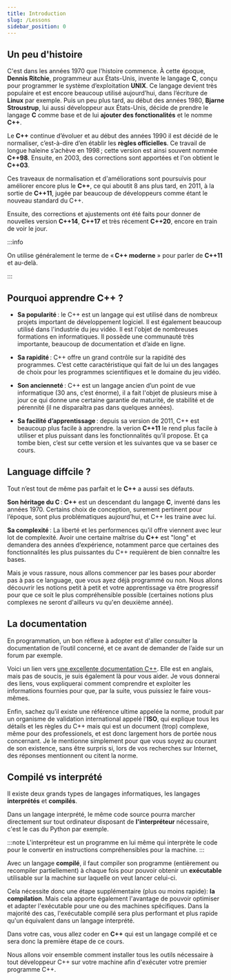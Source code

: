 ```yaml
---
title: Introduction
slug: /Lessons
sidebar_position: 0
---
```


## Un peu d'histoire

C'est dans les années 1970 que l'histoire commence. À cette époque, **Dennis Ritchie**, programmeur aux États-Unis, invente le langage **C**, conçu pour programmer le système d’exploitation **UNIX**. Ce langage devient très populaire et est encore beaucoup utilisé aujourd’hui, dans l’écriture de **Linux** par exemple. Puis un peu plus tard, au début des années 1980, **Bjarne Stroustrup**, lui aussi développeur aux États-Unis, décide de prendre le langage **C** comme base et de lui **ajouter des fonctionalités** et le nomme **C++**.

Le **C++** continue d’évoluer et au début des années 1990 il est décidé de le normaliser, c’est-à-dire d’en établir les **règles officielles**. Ce travail de longue haleine s’achève en 1998 ; cette version est ainsi souvent nommée **C++98**. Ensuite, en 2003, des corrections sont apportées et l'on obtient le **C++03**.

Ces traveaux de normalisation et d'améliorations sont poursuivis pour améliorer encore plus le **C++**, ce qui aboutit 8 ans plus tard, en 2011, à la sortie de **C++11**, jugée par beaucoup de développeurs comme étant le nouveau standard du C++.

Ensuite, des corrections et ajustements ont été faits pour donner de nouvelles version **C++14**, **C++17** et très récement **C++20**, encore en train de voir le jour.

:::info

On utilise généralement le terme de « **C++ moderne** » pour parler de **C++11** et au-delà.

:::

## Pourquoi apprendre C++ ?

- **Sa popularité** : le C++ est un langage qui est utilisé dans de nombreux projets important de développement logiciel. Il est également beaucoup utilisé dans l'industrie du jeu vidéo. Il est l'objet de nombreuses formations en informatiques. Il possède une communauté très importante, beaucoup de documentation et d’aide en ligne.
  
- **Sa rapidité** : C++ offre un grand contrôle sur la rapidité des programmes. C’est cette caractéristique qui fait de lui un des langages de choix pour les programmes scientifiques et le domaine du jeu vidéo.

- **Son ancienneté** : C++ est un langage ancien d’un point de vue informatique (30 ans, c’est énorme), il a fait l'objet de plusieurs mise à jour ce qui donne une certaine garantie de maturité, de stabilité et de pérennité (il ne disparaîtra pas dans quelques années).

- **Sa facilité d’apprentissage** : depuis sa version de 2011, C++ est beaucoup plus facile à apprendre. la verion **C++11** le rend plus facile à utiliser et plus puissant dans les fonctionnalités qu’il propose. Et ça tombe bien, c’est sur cette version et les suivantes que va se baser ce cours.

## Language diffcile ?

Tout n’est tout de même pas parfait et le **C++** a aussi ses défauts.

**Son héritage du C** : **C++** est un descendant du langage **C**, inventé dans les années 1970. Certains choix de conception, surement pertinent pour l’époque, sont plus problématiques aujourd’hui, et C++ les traine avec lui.

**Sa complexité** : La liberté et les performences qu'il offre viennent avec leur lot de complexité. Avoir une certaine maîtrise du **C++** est "long" et demandera des années d’expérience, notamment parce que certaines des fonctionnalités les plus puissantes du C++ requièrent de bien connaître les bases.

Mais je vous rassure, nous allons commencer par les bases pour aborder pas à pas ce language, que vous ayez déjà programmé ou non. Nous allons découvrir les notions petit à petit et votre apprentissage va être progressif pour que ce soit le plus compréhensible possible (certaines notions plus complexes ne seront d'ailleurs vu qu'en deuxième année).

## La documentation

En programmation, un bon réflexe à adopter est d'aller consulter la documentation de l’outil concerné, et ce avant de demander de l’aide sur un forum par exemple.

Voici un lien vers [une excellente documentation C++](http://en.cppreference.com/w/cpp). Elle est en anglais, mais pas de soucis, je suis également là pour vous aider. Je vous donnerai des liens, vous expliquerai comment comprendre et exploiter les informations fournies pour que, par la suite, vous puissiez le faire vous-mêmes.

Enfin, sachez qu’il existe une référence ultime appelée la norme, produit par un organisme de validation international appelé l'**ISO**, qui explique tous les détails et les règles du C++ mais qui est un document (trop) complexe, même pour des professionels, et est donc largement hors de portée nous concernant.
Je le mentionne simplement pour que vous soyez au courant de son existence, sans être surpris si, lors de vos recherches sur Internet, des réponses mentionnent ou citent la norme.

## Compilé vs interprété

Il existe deux grands types de langages informatiques, les langages **interprétés** et **compilés**.

Dans un langage interprété, le même code source pourra marcher directement sur tout ordinateur disposant de **l'interpréteur** nécessaire, c'est le cas du Python par exemple.

:::note
L'interpréteur est un programme en lui même qui interprète le code pour le convertir en instructions compréhensibles pour la machine.
:::

Avec un langage **compilé**, il faut compiler son programme (entièrement ou recompiler partiellement) à chaque fois pour pouvoir obtenir un **exécutable** utilisable sur la machine sur laquelle on veut lancer celui-ci.

Cela nécessite donc une étape supplémentaire (plus ou moins rapide): **la compilation**. Mais cela apporte également l'avantage de pouvoir optimiser et adapter l'exécutable pour une ou des machines spécifiques.
Dans la majorité des cas, l'exécutable compilé sera plus performant et plus rapide qu'un équivalent dans un langage interprété.

Dans votre cas, vous allez coder en **C++** qui est un langage compilé et ce sera donc la première étape de ce cours.

Nous allons voir ensemble comment installer tous les outils nécessaire à tout développeur C++ sur votre machine afin d'exécuter votre premier programme C++.